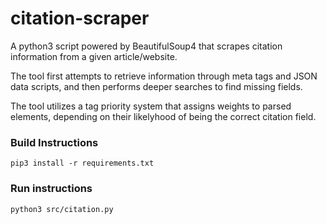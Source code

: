 # citation-scraper
A python3 script powered by BeautifulSoup4 that scrapes citation information from a given article/website.


The tool first attempts to retrieve information through meta tags and JSON data scripts, and then performs deeper searches to find missing fields.

The tool utilizes a tag priority system that assigns weights to parsed elements, depending on their likelyhood of being the correct citation field.

### Build Instructions

`pip3 install -r requirements.txt`

### Run instructions

`python3 src/citation.py`
